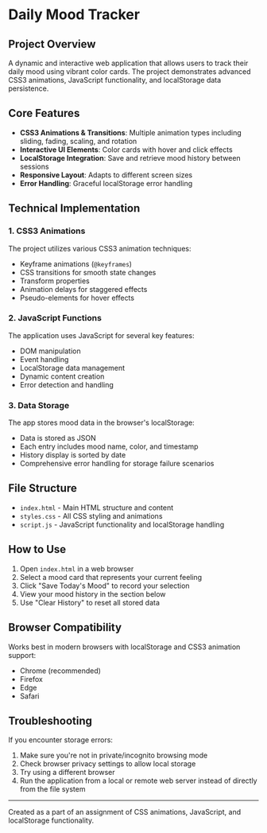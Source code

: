 # Daily Mood Tracker

## Project Overview
A dynamic and interactive web application that allows users to track their daily mood using vibrant color cards. The project demonstrates advanced CSS3 animations, JavaScript functionality, and localStorage data persistence.

## Core Features
- **CSS3 Animations & Transitions**: Multiple animation types including sliding, fading, scaling, and rotation
- **Interactive UI Elements**: Color cards with hover and click effects
- **LocalStorage Integration**: Save and retrieve mood history between sessions
- **Responsive Layout**: Adapts to different screen sizes
- **Error Handling**: Graceful localStorage error handling

## Technical Implementation

### 1. CSS3 Animations
The project utilizes various CSS3 animation techniques:
- Keyframe animations (`@keyframes`)
- CSS transitions for smooth state changes
- Transform properties
- Animation delays for staggered effects
- Pseudo-elements for hover effects

### 2. JavaScript Functions
The application uses JavaScript for several key features:
- DOM manipulation
- Event handling
- LocalStorage data management
- Dynamic content creation
- Error detection and handling

### 3. Data Storage
The app stores mood data in the browser's localStorage:
- Data is stored as JSON
- Each entry includes mood name, color, and timestamp
- History display is sorted by date
- Comprehensive error handling for storage failure scenarios

## File Structure
- `index.html` - Main HTML structure and content
- `styles.css` - All CSS styling and animations
- `script.js` - JavaScript functionality and localStorage handling

## How to Use
1. Open `index.html` in a web browser
2. Select a mood card that represents your current feeling
3. Click "Save Today's Mood" to record your selection
4. View your mood history in the section below
5. Use "Clear History" to reset all stored data

## Browser Compatibility
Works best in modern browsers with localStorage and CSS3 animation support:
- Chrome (recommended)
- Firefox
- Edge
- Safari

## Troubleshooting
If you encounter storage errors:
1. Make sure you're not in private/incognito browsing mode
2. Check browser privacy settings to allow local storage
3. Try using a different browser
4. Run the application from a local or remote web server instead of directly from the file system

---

Created as a part of an assignment  of CSS animations, JavaScript, and localStorage functionality.